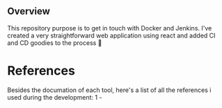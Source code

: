 ## Overview

This repository purpose is to get in touch with Docker and Jenkins. I've created a very straightforward 
web application using react and added CI and CD goodies to the process :tada:

# References

Besides the documation of each tool, here's a list of all the references i used during the development:
1 - 